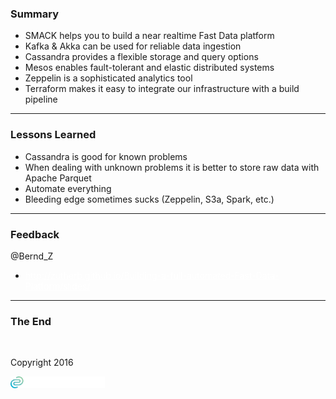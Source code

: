 <!-- .slide: data-background="img/background-title-orig.jpg" -->

### Summary

- SMACK helps you to build a near realtime Fast Data platform <!-- .element: class="fragment" --> 
- Kafka &amp; Akka can be used for reliable data ingestion <!-- .element: class="fragment" --> 
- Cassandra provides a flexible storage and query options <!-- .element: class="fragment" --> 
- Mesos enables fault-tolerant and elastic distributed systems <!-- .element: class="fragment" --> 
- Zeppelin is a sophisticated analytics tool <!-- .element: class="fragment" --> 
- Terraform makes it easy to integrate our infrastructure with a build pipeline  <!-- .element: class="fragment" --> 

---

<!-- .slide: data-background="img/background-title-orig.jpg" -->

### Lessons Learned 

- Cassandra is good for known problems <!-- .element: class="fragment" --> 
- When dealing with unknown problems it is better to store raw data with Apache Parquet <!-- .element: class="fragment" --> 
- Automate everything <!-- .element: class="fragment" --> 
- Bleeding edge sometimes sucks (Zeppelin, S3a, Spark, etc.) <!-- .element: class="fragment" --> 

---

<!-- .slide: data-background="img/background-green-orig.jpg" -->

### Feedback

<p>@Bernd_Z</p>

<p>
    <ul>
        <li><a style="color:white" href="http://zutherb.github.io/Building-a-full-automated-Fast-Data-Platform/slides/">http://zutherb.github.io/Building-a-full-automated-Fast-Data-Platform/slides/</a></li>
    </ul>
</p>  

---

<!-- .slide: data-background="img/background-title-orig.jpg" -->

### The End

&nbsp;

Copyright 2016

<p></p>
<p><img class="simpleImage" src="img/logo-and-name-white.png" alt="alt text" title="codecentric Logo" width="30%"></p>
